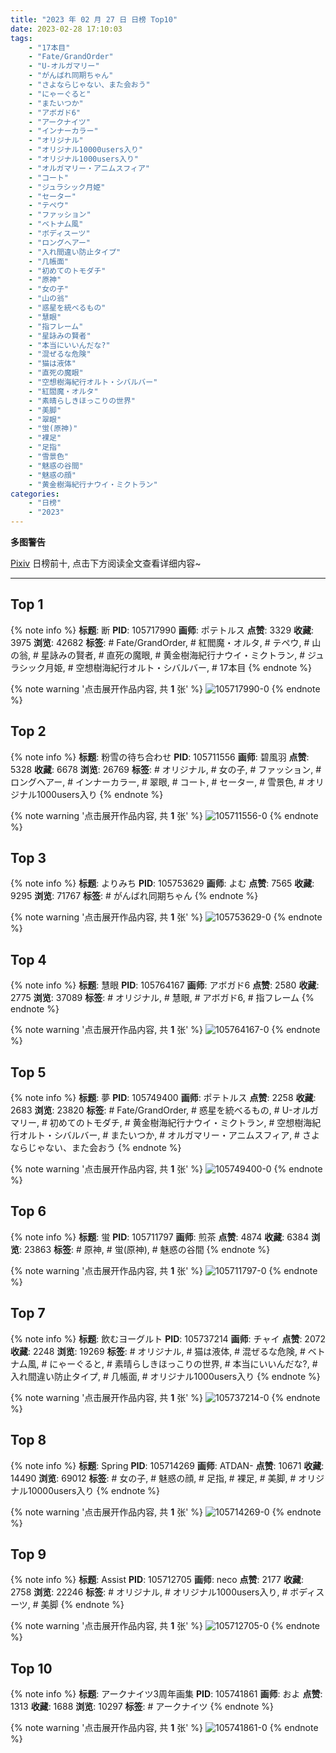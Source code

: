 ```yaml
---
title: "2023 年 02 月 27 日 日榜 Top10"
date: 2023-02-28 17:10:03
tags:
    - "17本目"
    - "Fate/GrandOrder"
    - "U-オルガマリー"
    - "がんばれ同期ちゃん"
    - "さよならじゃない、また会おう"
    - "にゃーぐると"
    - "またいつか"
    - "アボガド6"
    - "アークナイツ"
    - "インナーカラー"
    - "オリジナル"
    - "オリジナル10000users入り"
    - "オリジナル1000users入り"
    - "オルガマリー・アニムスフィア"
    - "コート"
    - "ジュラシック月姫"
    - "セーター"
    - "テペウ"
    - "ファッション"
    - "ベトナム風"
    - "ボディスーツ"
    - "ロングヘアー"
    - "入れ間違い防止タイプ"
    - "几帳面"
    - "初めてのトモダチ"
    - "原神"
    - "女の子"
    - "山の翁"
    - "惑星を統べるもの"
    - "慧眼"
    - "指フレーム"
    - "星詠みの賢者"
    - "本当にいいんだな?"
    - "混ぜるな危険"
    - "猫は液体"
    - "直死の魔眼"
    - "空想樹海紀行オルト・シバルバー"
    - "紅閻魔・オルタ"
    - "素晴らしきほっこりの世界"
    - "美脚"
    - "翠眼"
    - "蛍(原神)"
    - "裸足"
    - "足指"
    - "雪景色"
    - "魅惑の谷間"
    - "魅惑の顔"
    - "黄金樹海紀行ナウイ・ミクトラン"
categories:
    - "日榜"
    - "2023"
---
```


<i class="fa fa-triangle-exclamation"></i>**多图警告**<i class="fa fa-triangle-exclamation"></i>

[Pixiv](https://www.pixiv.net/) 日榜前十, 点击下方阅读全文查看详细内容~

<!-- more -->

---

## Top 1

{% note info %}
**标题**: 断
**PID**: 105717990 **画师**: ポテトルス
**点赞**: 3329 **收藏**: 3975 **浏览**: 42682
**标签**: # Fate/GrandOrder, # 紅閻魔・オルタ, # テペウ, # 山の翁, # 星詠みの賢者, # 直死の魔眼, # 黄金樹海紀行ナウイ・ミクトラン, # ジュラシック月姫, # 空想樹海紀行オルト・シバルバー, # 17本目
{% endnote %}

{% note warning '点击展开作品内容, 共 **1** 张' %}
![105717990-0](https://i.pixiv.re/img-original/img/2023/02/26/05/17/53/105717990_p0.jpg)
{% endnote %}

## Top 2

{% note info %}
**标题**: 粉雪の待ち合わせ
**PID**: 105711556 **画师**: 碧風羽
**点赞**: 5328 **收藏**: 6678 **浏览**: 26769
**标签**: # オリジナル, # 女の子, # ファッション, # ロングヘアー, # インナーカラー, # 翠眼, # コート, # セーター, # 雪景色, # オリジナル1000users入り
{% endnote %}

{% note warning '点击展开作品内容, 共 **1** 张' %}
![105711556-0](https://i.pixiv.re/img-original/img/2023/02/26/00/02/02/105711556_p0.jpg)
{% endnote %}

## Top 3

{% note info %}
**标题**: よりみち
**PID**: 105753629 **画师**: よむ
**点赞**: 7565 **收藏**: 9295 **浏览**: 71767
**标签**: # がんばれ同期ちゃん
{% endnote %}

{% note warning '点击展开作品内容, 共 **1** 张' %}
![105753629-0](https://i.pixiv.re/img-original/img/2023/02/27/08/07/08/105753629_p0.png)
{% endnote %}

## Top 4

{% note info %}
**标题**: 慧眼
**PID**: 105764167 **画师**: アボガド6
**点赞**: 2580 **收藏**: 2775 **浏览**: 37089
**标签**: # オリジナル, # 慧眼, # アボガド6, # 指フレーム
{% endnote %}

{% note warning '点击展开作品内容, 共 **1** 张' %}
![105764167-0](https://i.pixiv.re/img-original/img/2023/02/27/19/05/11/105764167_p0.jpg)
{% endnote %}

## Top 5

{% note info %}
**标题**: 夢
**PID**: 105749400 **画师**: ポテトルス
**点赞**: 2258 **收藏**: 2683 **浏览**: 23820
**标签**: # Fate/GrandOrder, # 惑星を統べるもの, # U-オルガマリー, # 初めてのトモダチ, # 黄金樹海紀行ナウイ・ミクトラン, # 空想樹海紀行オルト・シバルバー, # またいつか, # オルガマリー・アニムスフィア, # さよならじゃない、また会おう
{% endnote %}

{% note warning '点击展开作品内容, 共 **1** 张' %}
![105749400-0](https://i.pixiv.re/img-original/img/2023/02/27/02/17/15/105749400_p0.jpg)
{% endnote %}

## Top 6

{% note info %}
**标题**: 蛍
**PID**: 105711797 **画师**: 煎茶
**点赞**: 4874 **收藏**: 6384 **浏览**: 23863
**标签**: # 原神, # 蛍(原神), # 魅惑の谷間
{% endnote %}

{% note warning '点击展开作品内容, 共 **1** 张' %}
![105711797-0](https://i.pixiv.re/img-original/img/2023/02/26/00/06/25/105711797_p0.jpg)
{% endnote %}

## Top 7

{% note info %}
**标题**: 飲むヨーグルト
**PID**: 105737214 **画师**: チャイ
**点赞**: 2072 **收藏**: 2248 **浏览**: 19269
**标签**: # オリジナル, # 猫は液体, # 混ぜるな危険, # ベトナム風, # にゃーぐると, # 素晴らしきほっこりの世界, # 本当にいいんだな?, # 入れ間違い防止タイプ, # 几帳面, # オリジナル1000users入り
{% endnote %}

{% note warning '点击展开作品内容, 共 **1** 张' %}
![105737214-0](https://i.pixiv.re/img-original/img/2023/02/26/20/30/01/105737214_p0.png)
{% endnote %}

## Top 8

{% note info %}
**标题**: Spring
**PID**: 105714269 **画师**: ATDAN-
**点赞**: 10671 **收藏**: 14490 **浏览**: 69012
**标签**: # 女の子, # 魅惑の顔, # 足指, # 裸足, # 美脚, # オリジナル10000users入り
{% endnote %}

{% note warning '点击展开作品内容, 共 **1** 张' %}
![105714269-0](https://i.pixiv.re/img-original/img/2023/02/26/13/21/00/105714269_p0.jpg)
{% endnote %}

## Top 9

{% note info %}
**标题**: Assist
**PID**: 105712705 **画师**: neco
**点赞**: 2177 **收藏**: 2758 **浏览**: 22246
**标签**: # オリジナル, # オリジナル1000users入り, # ボディスーツ, # 美脚
{% endnote %}

{% note warning '点击展开作品内容, 共 **1** 张' %}
![105712705-0](https://i.pixiv.re/img-original/img/2023/02/26/00/30/02/105712705_p0.png)
{% endnote %}

## Top 10

{% note info %}
**标题**: アークナイツ3周年画集
**PID**: 105741861 **画师**: およ
**点赞**: 1313 **收藏**: 1688 **浏览**: 10297
**标签**: # アークナイツ
{% endnote %}

{% note warning '点击展开作品内容, 共 **1** 张' %}
![105741861-0](https://i.pixiv.re/img-original/img/2023/02/26/22/33/47/105741861_p0.jpg)
{% endnote %}
